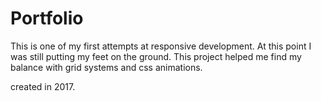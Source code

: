 # Portfolio
This is one of my first attempts at responsive development. At this point I was still putting my feet on the ground. This project helped me find my balance with grid systems and css animations.

created in 2017.

